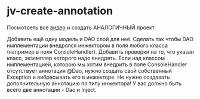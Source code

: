 # jv-create-annotation
 
Посмотреть все [видео](https://mate-academy.github.io/jv-program-fulltime/01_core/homework/lesson_13.html) и создать АНАЛОГИЧНЫЙ проект. 

Добавить ещё одну модель и DAO слой для неё. Сделать так чтобы DAO имплементации
внедрялся инжектором в поля любого класса (например в поля ConsoleHandler).
Добавить проверки на то, что указан класс, экземпляр которого надо внедрять. 
Если над классом имплементацией, которою мы хотим внедрить в поле ConsoleHandler отсутствует аннотация @Dao, 
нужно создать свой собственный Exception и вибрасывать его в инжекторе.
Не нужно создавать дополнительную аннотацию по типу инжектора! У вас должно быть всего две аннотации - Dao и Inject.
